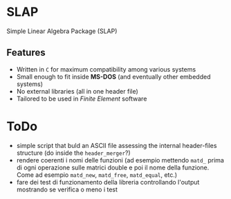 # SLAP
Simple Linear Algebra Package (SLAP)

## Features
- Written in `C` for maximum compatibility among various systems
- Small enough to fit inside **MS-DOS** (and eventually other embedded systems)
- No external libraries (all in one header file)
- Tailored to be used in _Finite Element_ software


# ToDo
- simple script that buld an ASCII file assessing the internal header-files structure (do inside the `header_merger`?)
- rendere coerenti i nomi delle funzioni (ad esempio mettendo `matd_` prima di ogni operazione sulle matrici double e poi il nome della funzione. Come ad esempio `matd_new`, `matd_free`, `matd_equal`, etc.)
- fare dei test di funzionamento della libreria controllando l'output mostrando se verifica o meno i test
